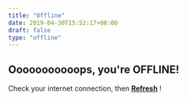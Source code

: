 ```yaml
---
title: "Offline"
date: 2019-04-30T15:52:17+08:00
draft: false
type: "offline"
---
```


## Ooooooooooops, you're OFFLINE!

Check your internet connection, then <a href="/" style="font-weight:bold">Refresh</a> !
